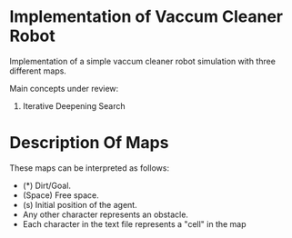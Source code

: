 # Implementation of Vaccum Cleaner Robot

Implementation of a simple vaccum cleaner robot simulation with three different maps.

Main concepts under review:

1) Iterative Deepening Search

# Description Of Maps
These maps can be interpreted as follows:
* (*) Dirt/Goal.
* (Space) Free space.
* (s) Initial position of the agent.
* Any other character represents an obstacle.
* Each character in the text file represents a "cell" in the map



